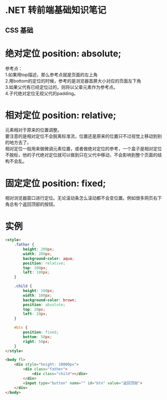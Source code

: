 .NET 转前端基础知识笔记
===
 CSS 基础
---
# 绝对定位 position: absolute;
参考点：  
1.如果用top描述，那么参考点就是页面的左上角  
2.用bottom的定位的时候，参考的是浏览器首屏大小对应的页面左下角  
3.如果父代有已经定位过的，则将以父辈元素作为参考点。  
4.子代绝对定位无视父代的padding。

# 相对定位 position: relative; 
元素相对于原来的位置调整。  
要注意的是相对定位不会脱离标准流，位置还是原来的位置只不过视觉上移动到别的地方去了。  
相对定位一般用来做微调元素位置，或者做绝对定位的参考，一个盒子是相对定位不脱标，他的子代绝对定位就可以做到只在父代中移动，不会影响到整个页面的结构不会乱。

# 固定定位 position: fixed;
相对浏览器窗口进行定位。无论滚动条怎么滚动都不会变位置。例如很多网页右下角总有个返回顶部的按钮。

# 实例
```html
<style>
    .father {
        height: 200px;
        width: 200px;
        background-color: aqua;
        position: relative;
        top: 100px;
        left: 100px;
    }

    .child {
        height: 100px;
        width: 100px;
        background-color: brown;
        position: absolute;
        top: 20px;
        left: 20px;
    }

    #btn {
        position: fixed;
        bottom: 50px;
        right: 50px;
    }
</style>

<body fl>
    <div style="height: 10000px">
        <div class="father">
            <div class="child"></div>
        </div>
        <input type="button" name="" id="btn" value="返回顶部">
    </div>
</body>
```
